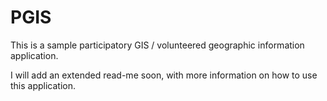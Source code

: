 PGIS
====

This is a sample participatory GIS / volunteered geographic information application.

I will add an extended read-me soon, with more information on how to use this application.

